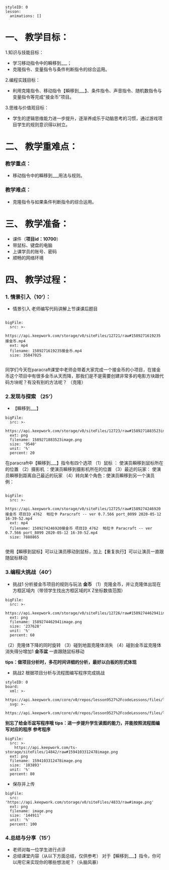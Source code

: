   
<style>
  .markdown-body hr {
    height: 1px;
  }
</style>





```@Lesson
styleID: 0
lesson:
  animations: []

```


# **一、	教学目标：**
1.知识与技能目标：
* 学习移动指令中的瞬移到___；
* 克隆指令、变量指令与条件判断指令的综合运用。

2.编程实践目标：
* 利用克隆指令、移动指令【瞬移到___】、条件指令、声音指令、随机数指令与变量指令等完成“接金币”项目。

3.思维与价值观目标：
* 学生的逻辑思维能力进一步提升，逐渐养成乐于动脑思考的习惯，通过游戏项目学生的规则意识得以树立。

# **二、	教学重难点：**

### 教学重点：
* 移动指令中的瞬移到___用法与规则。
### 教学难点：
* 克隆指令与如果条件判断指令的综合运用。
# **三、	教学准备：**
* 课件（**项目id：10700**）
* 带鼠标、键盘的电脑
* 上课学员的账号、密码
* 顺畅的网络环境


# **四、	教学过程：**
### **1.	情景引入（10‘）：**
  
 * 情景引入
   老师编写代码讲解上节课课后题目
 
```@BigFile

bigFile:
  src: >-
    https://api.keepwork.com/storage/v0/siteFiles/12721/raw#1589271619235接金币.mp4
  ext: mp4
  filename: 1589271619235接金币.mp4
  size: 35847025
          
```
同学们今天在paracraft课堂中老师会带着大家完成一个接金币的小项目，在接金币这个项目中有很多金币从天而降，那我们是不是需要创建非常多的电影方块跟代码方块呢？有没有别的方法呢？
（克隆）

### **2.发现与探索	（25’）**
* 【瞬移到___】
 
```@BigFile
bigFile:
  src: >-
    https://api.keepwork.com/storage/v0/siteFiles/12723/raw#1589271883523image.png
  ext: png
  filename: 1589271883523image.png
  size: '9540'
  unit: '%'
  percent: 20

```
在paracraft中【瞬移到___】指令有四个选项
（1）鼠标 ： 使演员瞬移到鼠标所在的位置
（2）摄影机 ：使演员瞬移到摄影机所在的位置
（3）最近的玩家：   使演员瞬移到距离自己最近的玩家
（4）转向某个角色：使演员瞬移到另一个演员
例：
 
 
```@BigFile

bigFile:
  src: >-
    https://api.keepwork.com/storage/v0/siteFiles/12725/raw#1589274246920接金币 项目ID_4762  帕拉卡 Paracraft -- ver 0.7.566 port_8099 2020-05-12 16-39-52.mp4
  ext: mp4
  filename: 1589274246920接金币 项目ID_4762  帕拉卡 Paracraft -- ver 0.7.566 port_8099 2020-05-12 16-39-52.mp4
  size: 7888865
          
```

 使用【瞬移到鼠标】可以让演员移动到鼠标，加上【重复执行】可以让演员一直跟随鼠标移动




### **3.编程大挑战（40‘）**
* 挑战1
  分析接金币项目的规则与玩法
  **金币**
  （1）克隆金币，并让克隆体出现在方框区域内（带领学生找出方框区域的X Z坐标数值范围）
  
 
```@BigFile
bigFile:
  src: >-
    https://api.keepwork.com/storage/v0/siteFiles/12726/raw#1589274462941image.png
  ext: png
  filename: 1589274462941image.png
  size: '237628'
  unit: '%'
  percent: 60

```
（2）克隆体下降的同时旋转
（3）碰到地面克隆体消失
（4）碰到金币盆克隆体消失得分增加1
**金币盆**
一直跟随鼠标移动

**tips：做项目分析时，多花时间详细的分析，最好以白板的形式体现**

  


* 挑战2
  根据项目分析与流程图编写程序完成挑战
  
```@Board
styleID: 0
board:
  xml: >-
    https://api.keepwork.com/core/v0/repos/lesson9527%2FcodeLessons/files/lesson9527%2FcodeLessons%2F_config%2Fboard%2F%E6%8E%A5%E9%87%91%E5%B8%81.xml
  svg: >-
    https://api.keepwork.com/core/v0/repos/lesson9527%2FcodeLessons/files/lesson9527%2FcodeLessons%2F_config%2Fboard%2F%E6%8E%A5%E9%87%91%E5%B8%81.svg

```

**别忘了给金币盆写程序哦**
  **tips：进一步提升学生读图的能力，并能按照流程图编写对应的程序**
  **参考程序**
  
 
```@BigFile
bigFile:
  src: >-
    https://api.keepwork.com/ts-storage/siteFiles/14842/raw#1594103312478image.png
  ext: png
  filename: 1594103312478image.png
  size: '103893'
  unit: '%'
  percent: 80

```

 




* 保存并上传
 
```@BigFile
bigFile:
  src: 'https://api.keepwork.com/storage/v0/siteFiles/4833/raw#image.png'
  ext: png
  filename: image.png
  size: '144911'
  unit: '%'
  percent: 100

```




### **4.总结与分享（15‘）**
* 老师对每一位学生进行点评
* 总结课堂内容（从以下方面总结，仅供参考）
   对于【瞬移到___】指令，你可以用它来实现你的哪些想法呢？（头脑风暴）
   